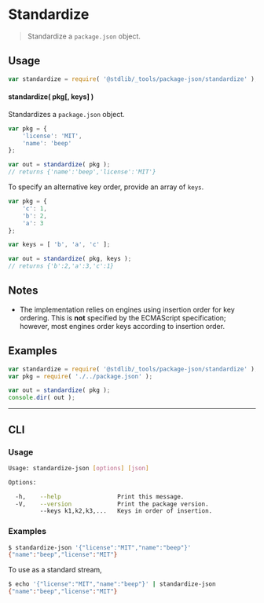 # Standardize

> Standardize a `package.json` object.

<!-- Section to include introductory text. Make sure to keep an empty line after the intro `section` element and another before the `/section` close. -->

<section class="intro">

</section>

<!-- /.intro -->

<!-- Package usage documentation. -->

<section class="usage">

## Usage

```javascript
var standardize = require( '@stdlib/_tools/package-json/standardize' );
```

#### standardize( pkg\[, keys] )

Standardizes a `package.json` object.

```javascript
var pkg = {
    'license': 'MIT',
    'name': 'beep'
};

var out = standardize( pkg );
// returns {'name':'beep','license':'MIT'}
```

To specify an alternative key order, provide an array of `keys`.

```javascript
var pkg = {
    'c': 1,
    'b': 2,
    'a': 3
};

var keys = [ 'b', 'a', 'c' ];

var out = standardize( pkg, keys );
// returns {'b':2,'a':3,'c':1}
```

</section>

<!-- /.usage -->

<!-- Package usage notes. Make sure to keep an empty line after the `section` element and another before the `/section` close. -->

<section class="notes">

## Notes

-   The implementation relies on engines using insertion order for key ordering. This is **not** specified by the ECMAScript specification; however, most engines order keys according to insertion order.

</section>

<!-- /.notes -->

<!-- Package usage examples. -->

<section class="examples">

## Examples

```javascript
var standardize = require( '@stdlib/_tools/package-json/standardize' );
var pkg = require( './../package.json' );

var out = standardize( pkg );
console.dir( out );
```

</section>

<!-- /.examples -->

<!-- Section for describing a command-line interface. -->

* * *

<section class="cli">

## CLI

<!-- CLI usage documentation. -->

<section class="usage">

### Usage

```bash
Usage: standardize-json [options] [json]

Options:

  -h,    --help                Print this message.
  -V,    --version             Print the package version.
         --keys k1,k2,k3,...   Keys in order of insertion.
```

</section>

<!-- /.usage -->

<!-- CLI usage notes. Make sure to keep an empty line after the `section` element and another before the `/section` close. -->

<section class="notes">

</section>

<!-- /.notes -->

<!-- CLI usage examples. -->

<section class="examples">

### Examples

```bash
$ standardize-json '{"license":"MIT","name":"beep"}'
{"name":"beep","license":"MIT"}
```

To use as a standard stream,

```bash
$ echo '{"license":"MIT","name":"beep"}' | standardize-json
{"name":"beep","license":"MIT"}
```

</section>

<!-- /.examples -->

</section>

<!-- /.cli -->

<!-- Section to include cited references. If references are included, add a horizontal rule *before* the section. Make sure to keep an empty line after the `section` element and another before the `/section` close. -->

<section class="references">

</section>

<!-- /.references -->

<!-- Section for all links. Make sure to keep an empty line after the `section` element and another before the `/section` close. -->

<section class="links">

</section>

<!-- /.links -->
